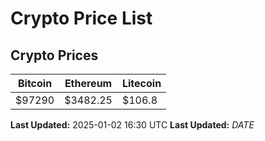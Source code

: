 # Crypto Price List

## Crypto Prices
| Bitcoin | Ethereum | Litecoin |
| ------- | -------- | -------- |
| $97290 | $3482.25 | $106.8 |
**Last Updated:** 2025-01-02 16:30 UTC
**Last Updated:** $DATE$
